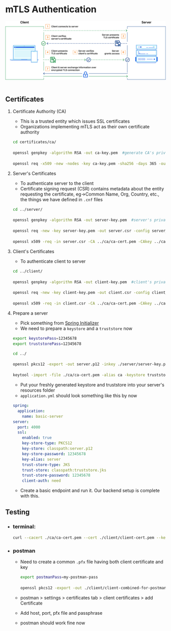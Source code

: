# mTLS Authentication

[<img src="./illustration.png" alt="mTLS flow" style="background-color: #ffffff;"/>](https://www.cloudflare.com/resources/images/slt3lc6tev37/5SjaQfZzDLEGqyzFkA0AA4/d227a26bbd7bc6d24363e9b9aaabef55/how_mtls_works-what_is_mutual_tls.png)<br/><br/>

## Certificates

1.  Certificate Authority (CA)

    - This is a trusted entity which issues SSL certificates
    - Organizations implementing mTLS act as their own certificate authority

    ```sh
    cd certificates/ca/

    openssl genpkey -algorithm RSA -out ca-key.pem  #generate CA's private key

    openssl req -x509 -new -nodes -key ca-key.pem -sha256 -days 365 -out ca-cert.pem -config openssl.cnf  #generate CA's certificate
    ```

2.  Server's Certificates

    - To authenticate server to the client
    - Certificate signing request (CSR) contains metadata about the entity requesting the certificate, eg->Common Name, Org, Country, etc., the things we have defined in `.cnf` files

    ```sh
    cd ../server/

    openssl genpkey -algorithm RSA -out server-key.pem  #server's private key

    openssl req -new -key server-key.pem -out server.csr -config server_openssl.cnf #csr

    openssl x509 -req -in server.csr -CA ../ca/ca-cert.pem -CAkey ../ca/ca-key.pem -CAcreateserial -out server-cert.pem -days 365 -sha256 #certificate signed by the CA

    ```

3.  Client's Certificates

    - To authenticate client to server

    ```sh
    cd ../client/

    openssl genpkey -algorithm RSA -out client-key.pem  #client's private key

    openssl req -new -key client-key.pem -out client.csr -config client_openssl.cnf #csr

    openssl x509 -req -in client.csr -CA ../ca/ca-cert.pem -CAkey ../ca/ca-key.pem -CAcreateserial -out client-cert.pem -days 365 -sha256 #certificate signed by the CA
    ```

4.  Prepare a server

    - Pick something from [Spring Initializer](https://start.spring.io/)
    - We need to prepare a `keystore` and a `truststore` now

    ```sh
    export keystorePass=12345678
    export truststorePass=12345678
    ```

    ```sh
    cd ../

    openssl pkcs12 -export -out server.p12 -inkey ./server/server-key.pem -in ./server/server-cert.pem -name server -passout pass:$keystorePass #keystore

    keytool -import -file ./ca/ca-cert.pem -alias ca -keystore truststore.jks -storepass $truststorePass -noprompt  #truststore
    ```

    - Put your freshly generated keystore and truststore into your server's resources folder
    - `application.yml` should look something like this by now

    ```yml
    spring:
      application:
        name: basic-server
    server:
      port: 4000
      ssl:
        enabled: true
        key-store-type: PKCS12
        key-store: classpath:server.p12
        key-store-password: 12345678
        key-alias: server
        trust-store-type: JKS
        trust-store: classpath:truststore.jks
        trust-store-password: 12345678
        client-auth: need
    ```

    - Create a basic endpoint and run it. Our backend setup is complete with this.

## Testing

- ### terminal:

  ```sh
  curl --cacert ./ca/ca-cert.pem --cert ./client/client-cert.pem --key ./client/client-key.pem https://localhost:4000/base-api
  ```

- ### postman

  - Need to create a common `.pfx` file having both client certificate and key

    ```sh
    export postmanPass=my-postman-pass

    openssl pkcs12 -export -out ./client/client-combined-for-postman.pfx -inkey ./client/client-key.pem -in ./client/client-cert.pem -certfile ./ca/ca-cert.pem -passout pass:$postmanPass
    ```

  - postman > settings > certificates tab > client certificates > add Certificate
  - Add host, port, pfx file and passphrase
  - postman should work fine now
